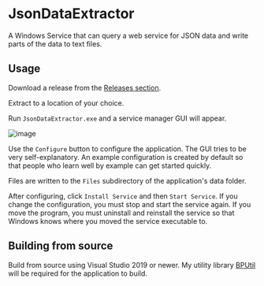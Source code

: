 # JsonDataExtractor
A Windows Service that can query a web service for JSON data and write parts of the data to text files.

## Usage
Download a release from the [Releases section](https://github.com/bp2008/JsonDataExtractor/releases).

Extract to a location of your choice.

Run `JsonDataExtractor.exe` and a service manager GUI will appear.

![image](https://user-images.githubusercontent.com/5639911/146843137-e65c2d04-d793-4623-a71a-64e39c7514cc.png)

Use the `Configure` button to configure the application.  The GUI tries to be very self-explanatory.  An example configuration is created by default so that people who learn well by example can get started quickly.

Files are written to the `Files` subdirectory of the application's data folder.

After configuring, click `Install Service` and then `Start Service`.  If you change the configuration, you must stop and start the service again.  If you move the program, you must uninstall and reinstall the service so that Windows knows where you moved the service executable to.


## Building from source

Build from source using Visual Studio 2019 or newer.  My utility library [BPUtil](https://github.com/bp2008/BPUtil) will be required for the application to build.
